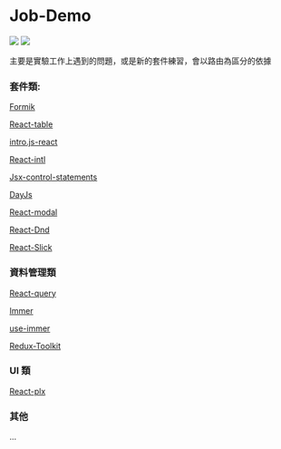 # Job-Demo

<div>
  <img src="https://img.shields.io/badge/made%20by-janlin002-green" />
  <img src="https://img.shields.io/badge/project%20name-JOB--DEMO-blue" />
</div>

主要是實驗工作上遇到的問題，或是新的套件練習，會以路由為區分的依據

### 套件類:

[Formik](https://github.com/jaredpalmer/formik)

[React-table](https://github.com/TanStack/react-table)

[intro.js-react](https://github.com/HiDeoo/intro.js-react)

[React-intl]()

[Jsx-control-statements](https://github.com/AlexGilleran/jsx-control-statements)

[DayJs](https://github.com/iamkun/dayjs)

[React-modal](https://github.com/reactjs/react-modal)

[React-Dnd](https://github.com/react-dnd/react-dnd)

[React-Slick](https://github.com/akiran/react-slick)

### 資料管理類

[React-query](https://github.com/tannerlinsley/react-query)

[Immer](https://github.com/immerjs/immer)

[use-immer](https://github.com/immerjs/use-immer)

[Redux-Toolkit](https://github.com/reduxjs/redux-toolkit)

### UI 類

[React-plx](https://github.com/Stanko/react-plx)

### 其他

...
